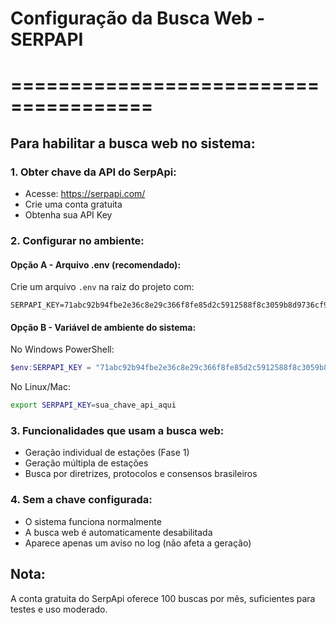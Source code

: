 # Configuração da Busca Web - SERPAPI
# ======================================

## Para habilitar a busca web no sistema:

### 1. Obter chave da API do SerpApi:
   - Acesse: https://serpapi.com/
   - Crie uma conta gratuita
   - Obtenha sua API Key

### 2. Configurar no ambiente:

#### Opção A - Arquivo .env (recomendado):
   Crie um arquivo `.env` na raiz do projeto com:
   ```
   SERPAPI_KEY=71abc92b94fbe2e36c8e29c366f8fe85d2c5912588f8c3059b8d9736cf992e65
   ```

#### Opção B - Variável de ambiente do sistema:
   No Windows PowerShell:
   ```powershell
   $env:SERPAPI_KEY = "71abc92b94fbe2e36c8e29c366f8fe85d2c5912588f8c3059b8d9736cf992e65"
   ```

   No Linux/Mac:
   ```bash
   export SERPAPI_KEY=sua_chave_api_aqui
   ```

### 3. Funcionalidades que usam a busca web:
   - Geração individual de estações (Fase 1)
   - Geração múltipla de estações
   - Busca por diretrizes, protocolos e consensos brasileiros

### 4. Sem a chave configurada:
   - O sistema funciona normalmente
   - A busca web é automaticamente desabilitada
   - Aparece apenas um aviso no log (não afeta a geração)

## Nota:
A conta gratuita do SerpApi oferece 100 buscas por mês, suficientes para testes e uso moderado.

